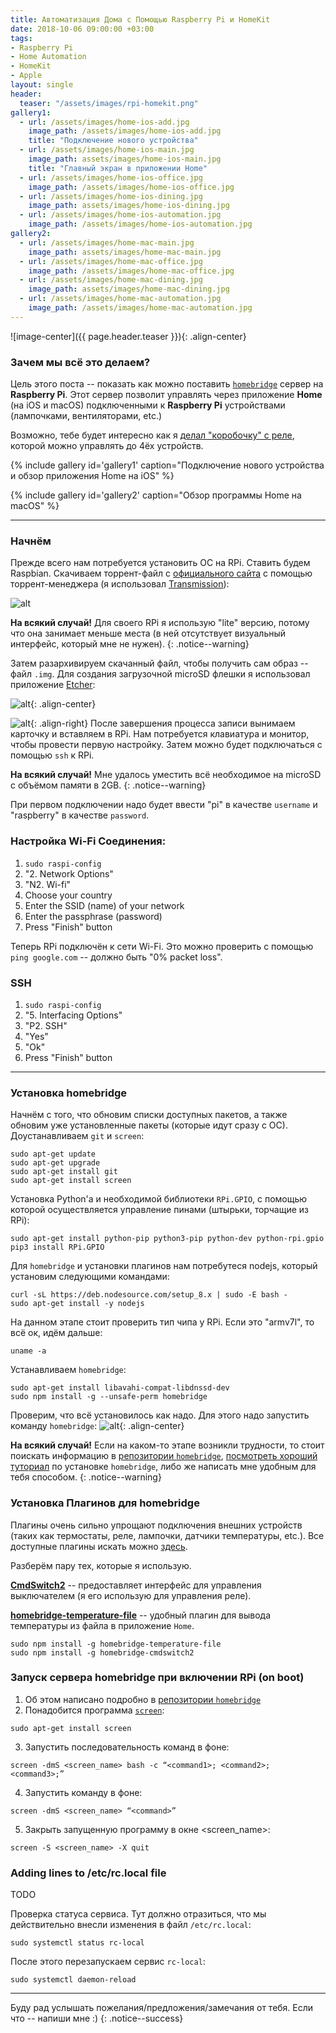```yaml
---
title: Автоматизация Дома с Помощью Raspberry Pi и HomeKit
date: 2018-10-06 09:00:00 +03:00
tags:
- Raspberry Pi
- Home Automation
- HomeKit
- Apple
layout: single
header:
  teaser: "/assets/images/rpi-homekit.png"
gallery1:
  - url: /assets/images/home-ios-add.jpg
    image_path: /assets/images/home-ios-add.jpg
    title: "Подключение нового устройства"
  - url: /assets/images/home-ios-main.jpg
    image_path: assets/images/home-ios-main.jpg
    title: "Главный экран в приложении Home"
  - url: /assets/images/home-ios-office.jpg
    image_path: /assets/images/home-ios-office.jpg
  - url: /assets/images/home-ios-dining.jpg
    image_path: assets/images/home-ios-dining.jpg
  - url: /assets/images/home-ios-automation.jpg
    image_path: /assets/images/home-ios-automation.jpg
gallery2:
  - url: /assets/images/home-mac-main.jpg
    image_path: assets/images/home-mac-main.jpg
  - url: /assets/images/home-mac-office.jpg
    image_path: /assets/images/home-mac-office.jpg
  - url: /assets/images/home-mac-dining.jpg
    image_path: assets/images/home-mac-dining.jpg
  - url: /assets/images/home-mac-automation.jpg
    image_path: /assets/images/home-mac-automation.jpg
---
```


![image-center]({{ page.header.teaser }}){: .align-center}

### Зачем мы всё это делаем?

Цель этого поста -- показать как можно поставить [`homebridge`](https://github.com/nfarina/homebridge) сервер на **Raspberry Pi**. Этот сервер позволит управлять через приложение **Home** (на iOS и macOS) подключенными к **Raspberry Pi** устройствами (лампочками, вентиляторами, etc.)

Возможно, тебе будет интересно как я [делал "коробочку" с реле](https://akarazeev.github.io/proj_homeautomation/), которой можно управлять до 4ёх устройств.

{% include gallery id='gallery1' caption="Подключение нового устройства и обзор приложения Home на iOS" %}

{% include gallery id='gallery2' caption="Обзор программы Home на macOS" %}

---

### Начнём

Прежде всего нам потребуется установить ОС на RPi. Ставить будем Raspbian. Скачиваем торрент-файл с [официального сайта](https://www.raspberrypi.org/downloads/raspbian/) с помощью торрент-менеджера (я использовал [Transmission](https://transmissionbt.com)):

![alt](/assets/images/torrent.jpg)

**На всякий случай!** Для своего RPi я использую "lite" версию, потому что она занимает меньше места (в ней отсутствует визуальный интерфейс, который мне не нужен).
{: .notice--warning}

Затем разархивируем скачанный файл, чтобы получить сам образ -- файл `.img`. Для создания загрузочной microSD флешки я использовал приложение [Etcher](https://etcher.io):

![alt](/assets/images/etcher.jpg){: .align-center}

![alt](/assets/images/sdcard.jpg){: .align-right} После завершения процесса записи вынимаем карточку и вставляем в RPi. Нам потребуется клавиатура и монитор, чтобы провести первую настройку. Затем можно будет подключаться с помощью `ssh` к RPi.

**На всякий случай!** Мне удалось уместить всё необходимое на microSD с объёмом памяти в 2GB.
{: .notice--warning}

При первом подключении надо будет ввести "pi" в качестве `username` и "raspberry" в качестве `password`.

### Настройка Wi-Fi Соединения:

1. `sudo raspi-config`
2. "2. Network Options"
3. "N2. Wi-fi"
4. Choose your country
5. Enter the SSID (name) of your network
6. Enter the passphrase (password)
7. Press "Finish" button

Теперь RPi подключён к сети Wi-Fi. Это можно проверить с помощью `ping google.com` -- должно быть "0% packet loss".

### SSH

1. `sudo raspi-config`
2. "5. Interfacing Options"
3. "P2. SSH"
4. "Yes"
5. "Ok"
6. Press "Finish" button

---

### Установка homebridge

Начнём с того, что обновим списки доступных пакетов, а также обновим уже установленные пакеты (которые идут сразу с ОС). Доустанавливаем `git` и `screen`:
```
sudo apt-get update
sudo apt-get upgrade
sudo apt-get install git
sudo apt-get install screen
```

Установка Python'a и необходимой библиотеки `RPi.GPIO`, с помощью которой осуществляется управление пинами (штырьки, торчащие из RPi):
```
sudo apt-get install python-pip python3-pip python-dev python-rpi.gpio
pip3 install RPi.GPIO
```

Для `homebridge` и установки плагинов нам потребутеся nodejs, который установим следующими командами:
```
curl -sL https://deb.nodesource.com/setup_8.x | sudo -E bash -
sudo apt-get install -y nodejs
```

На данном этапе стоит проверить тип чипа у RPi. Если это "armv7l", то всё ок, идём дальше:
```
uname -a
```

Устанавливаем `homebridge`:
```
sudo apt-get install libavahi-compat-libdnssd-dev
sudo npm install -g --unsafe-perm homebridge
```

Проверим, что всё установилось как надо. Для этого надо запустить команду `homebridge`:
![alt](/assets/images/homebridge.jpg){: .align-center}

**На всякий случай!** Если на каком-то этапе возникли трудности, то стоит поискать информацию в [репозитории `homebridge`](https://github.com/nfarina/homebridge/wiki/Running-HomeBridge-on-a-Raspberry-Pi), [посмотреть хороший туториал](https://www.youtube.com/watch?v=g4Smfn1Q5Qc) по установке `homebridge`, либо же написать мне удобным для тебя способом.
{: .notice--warning}

### Установка Плагинов для homebridge

Плагины очень сильно упрощают подключения внешних устройств (таких как термостаты, реле, лампочки, датчики температуры, etc.). Все доступные плагины искать можно [здесь](https://www.npmjs.com/search?q=homebridge-plugin).

Разберём пару тех, которые я использую.

[**CmdSwitch2**](https://www.npmjs.com/package/homebridge-cmdswitch2) -- предоставляет интерфейс для управления выключателем (я его использую для управления реле).

[**homebridge-temperature-file**](https://github.com/bahlo/homebridge-temperature-file) -- удобный плагин для вывода температуры из файла в приложение `Home`.

```
sudo npm install -g homebridge-temperature-file
sudo npm install -g homebridge-cmdswitch2
```

### Запуск сервера homebridge при включении RPi (on boot)

1. Об этом написано подробно в [репозитории `homebridge`](https://github.com/nfarina/homebridge/wiki/Running-HomeBridge-on-a-Raspberry-Pi#running-homebridge-on-boot-etcrclocal-using-screen)
2. Понадобится программа [`screen`](https://help.ubuntu.ru/wiki/screen):
```
sudo apt-get install screen
```
3. Запустить последовательность команд в фоне:
```
screen -dmS <screen_name> bash -c “<command1>; <command2>; <command3>;”
```
4. Запустить команду в фоне:
```
screen -dmS <screen_name> “<command>”
```
5. Закрыть запущенную программу в окне <screen_name>:
```
screen -S <screen_name> -X quit
```

### Adding lines to /etc/rc.local file

TODO

Проверка статуса сервиса. Тут должно отразиться, что мы действительно внесли изменения в файл `/etc/rc.local`:
```
sudo systemctl status rc-local
```

После этого перезапускаем сервис `rc-local`:
```
sudo systemctl daemon-reload
```

---

Буду рад услышать пожелания/предложения/замечания от тебя. Если что -- напиши мне :)
{: .notice--success}
